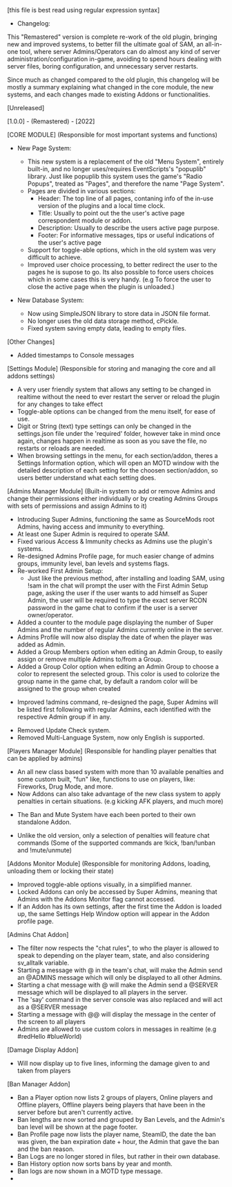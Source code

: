 [this file is best read using regular expression syntax]

- Changelog:

This "Remastered" version is complete re-work of the old plugin, bringing new and improved systems,
to better fill the ultimate goal of SAM, an all-in-one tool, where server Admins/Operators can
do almost any kind of server administration/configuration in-game, avoiding to spend hours
dealing with server files, boring configuration, and unnecessary server restarts.

Since much as changed compared to the old plugin, this changelog will be mostly a
summary explaining what changed in the core module, the new systems, and each changes made to
existing Addons or functionalities.

[Unreleased]

[1.0.0] - (Remastered) - [2022]

[CORE MODULE]
(Responsible for most important systems and functions)

+ New Page System:
    * This new system is a replacement of the old "Menu System", entirely built-in, and no
      longer uses/requires EventScripts's "popuplib" library. Just like popuplib this system
      uses the game's "Radio Popups", treated as "Pages", and therefore the name "Page System".
    + Pages are divided in various sections:
        * Header: The top line of all pages, contaning info of the in-use version of the
          plugins and a local time clock.
        * Title: Usually to point out the the user's active page correspondent module or addon.
        * Description: Usually to describe the users active page purpose.
        * Footer: For informative messages, tips or useful indications of the user's active page
    + Support for toggle-able options, which in the old system was very difficult to achieve.
    + Improved user choice processing, to better redirect the user to the pages he is supose
      to go. Its also possible to force users choices which in some cases this is very handy.
      (e.g To force the user to close the active page when the plugin is unloaded.)

+ New Database System:
    + Now using SimpleJSON library to store data in JSON file format.
    - No longer uses the old data storage method, cPickle.
    * Fixed system saving empty data, leading to empty files.

[Other Changes]
+ Added timestamps to Console messages

[Settings Module]
(Responsible for storing and managing the core and all addons settings)

* A very user friendly system that allows any setting to be changed in realtime without the
  need to ever restart the server or reload the plugin for any changes to take effect
* Toggle-able options can be changed from the menu itself, for ease of use.
* Digit or String (text) type settings can only be changed in the settings.json file under the
  'required' folder, however take in mind once again, changes happen in realtime as soon
  as you save the file, no restarts or reloads are needed.
* When browsing settings in the menu, for each section/addon, theres a Settings Information
  option, which will open an MOTD window with the detailed description of each setting for the
  choosen section/addon, so users better understand what each setting does.

[Admins Manager Module]
(Built-in system to add or remove Admins and change their permissions either individually or
 by creating Admins Groups with sets of permissions and assign Admins to it)

+ Introducing Super Admins, functioning the same as SourceMods root Admins,
  having access and immunity to everything.
+ At least one Super Admin is required to operate SAM.
+ Fixed various Access & Immunity checks as Admins use the plugin's systems.
+ Re-designed Admins Profile page, for much easier change of admins groups,
  immunity level, ban levels and systems flags.
+ Re-worked First Admin Setup:
    * Just like the previous method, after installing and loading SAM, using !sam in the
      chat will prompt the user with the First Admin Setup page, asking the user if the user
      wants to add himself as Super Admin, the user will be required to type the exact server
      RCON password in the game chat to confirm if the user is a server owner/operator.
+ Added a counter to the module page displaying the number of Super Admins and the number
  of regular Admins currently online in the server.
+ Admins Profile will now also display the date of when the player was added as Admin.
+ Added a Group Members option when editing an Admin Group, to easily assign or remove
  multiple Admins to/from a Group.
+ Added a Group Color option when editing an Admin Group to choose a color to represent
  the selected group. This color is used to colorize the group name in the game chat,
  by default a random color will be assigned to the group when created
* Improved !admins command, re-designed the page, Super Admins will be listed first
  following with regular Admins, each identified with the respective Admin group if in any.
- Removed Update Check system.
- Removed Multi-Language System, now only English is supported.

[Players Manager Module]
(Responsible for handling player penalties that can be applied by admins)

+ An all new class based system with more than 10 available penalties and some custom built,
  "fun" like, functions to use on players, like: Fireworks, Drug Mode, and more.
+ Now Addons can also  take advantage of the new class system to apply penalties in certain
  situations. (e.g kicking AFK players, and much more)
* The Ban and Mute System have each been ported to their own standalone Addon.
- Unlike the old version, only a selection of penalties will feature chat commands
  (Some of the supported commands are !kick, !ban/!unban and !mute/unmute)

[Addons Monitor Module]
(Responsible for monitoring Addons, loading, unloading them or locking their state)

+ Improved toggle-able options visually, in a simplified manner.
+ Locked Addons can only be accessed by Super Admins, meaning that Admins with the
  Addons Monitor flag cannot accessed.
+ If an Addon has its own settings, after the first time the Addon is loaded up, the same
  Settings Help Window option will appear in the Addon profile page.

[Admins Chat Addon]

+ The filter now respects the "chat rules", to who the player is allowed to speak to
  depending on the player team, state, and also considering sv_alltalk variable.
+ Starting a message with @ in the team's chat, will make the Admin send an @ADMINS message which
  will only be displayed to all other Admins.
+ Starting a chat message with @ will make the Admin send a @SERVER message which will
  be displayed to all players in the server.
+ The 'say' command in the server console was also replaced and will act as a
  @SERVER message
+ Starting a message with @@ will display the message in the center of the screen to all players
+ Admins are allowed to use custom colors in messages in realtime
  (e.g #redHello #blueWorld)

[Damage Display Addon]

+ Will now display up to five lines, informing the damage given to and taken from players

[Ban Manager Addon]

+ Ban a Player option now lists 2 groups of players, Online players and Offline players,
  Offline players being players that have been in the server before but aren't currently active.
+ Ban lengths are now sorted and grouped by Ban Levels, and the Admin's ban level will be
  shown at the page footer.
+ Ban Profile page now lists the player name, SteamID, the date the ban was given,
  the ban expiration date + hour, the Admin that gave the ban and the ban reason.
+ Ban Logs are no longer stored in files, but rather in their own database.
+ Ban History option now sorts bans by year and month.
+ Ban logs are now shown in a MOTD type message.
+ 